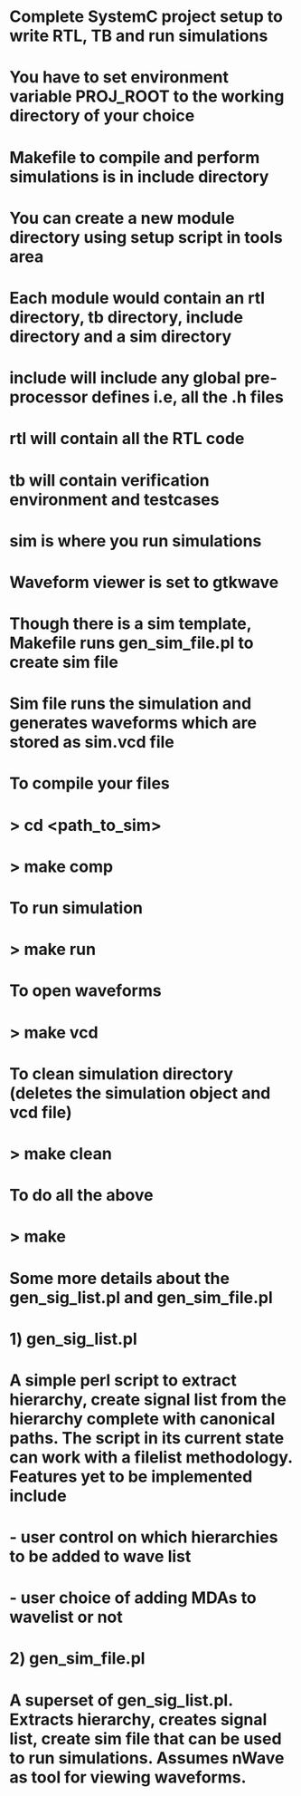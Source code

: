 # Complete SystemC project setup to write RTL, TB and run simulations
# 
# You have to set environment variable PROJ_ROOT to the working directory of your choice
# Makefile to compile and perform simulations is in include directory
# You can create a new module directory using setup script in tools area
#
# Each module would contain an rtl directory, tb directory, include directory and a sim directory
#   include will include any global pre-processor defines i.e, all the .h files
#   rtl will contain all the RTL code 
#   tb will contain verification environment and testcases
#   sim is where you run simulations
#
# Waveform viewer is set to gtkwave
#
# Though there is a sim template, Makefile runs gen_sim_file.pl to create sim file
# Sim file runs the simulation and generates waveforms which are stored as sim.vcd file
#
# To compile your files
#   > cd <path_to_sim>
#   > make comp
# 
# To run simulation
#   > make run
# 
# To open waveforms
#   > make vcd
# 
# To clean simulation directory (deletes the simulation object and vcd file)
#   > make clean
#
# To do all the above
#   > make
#
# Some more details about the gen_sig_list.pl and gen_sim_file.pl
# 
# 1) gen_sig_list.pl
# 
#   A simple perl script to extract hierarchy, create signal list from the hierarchy complete with canonical paths. The script in its current state can work with a filelist methodology. Features yet to be implemented include
#      - user control on which hierarchies to be added to wave list
#      - user choice of adding MDAs to wavelist or not
#   
# 2) gen_sim_file.pl
# 
#   A superset of gen_sig_list.pl. Extracts hierarchy, creates signal list, create sim file that can be used to run simulations. Assumes nWave as tool for viewing waveforms.
  
